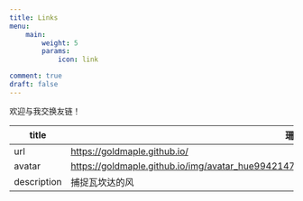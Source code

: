 ```yaml
---
title: Links
menu:
    main: 
        weight: 5
        params:
            icon: link

comment: true
draft: false
---
```

欢迎与我交换友链！

| title  | 珊瑚阁GoldMaple  | 
|---|---|
| url  | https://goldmaple.github.io/  |
| avatar  |  https://goldmaple.github.io/img/avatar_hue9942147f62801dbfb3b4b7ba3ccaaa2_323783_300x0_resize_box_3.png |
| description  | 捕捉瓦坎达的风  |